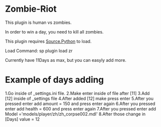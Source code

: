 # Zombie-Riot

This plugin is human vs zombies.

In order to win a day, you need to kill all zombies.

This plugin requires <a href="https://forums.sourcepython.com/">Source.Python</a> to load.

Load Command: sp plugin load zr

Currently have 11Days as max, but you can easyly add more.

# Example of days adding
1.Go inside of _settings.ini file.
2.Make enter inside of file after [11]
3.Add [12] inside of _settings file
4.After added [12] make press enter
5.After you pressed enter add amount = 150 and press enter again
6.After you pressed enter add health = 600 and press enter again
7.After you pressed enter add Model ='models/player/zh/zh_corpse002.mdl'
8.After those change in [Days] value = 12
